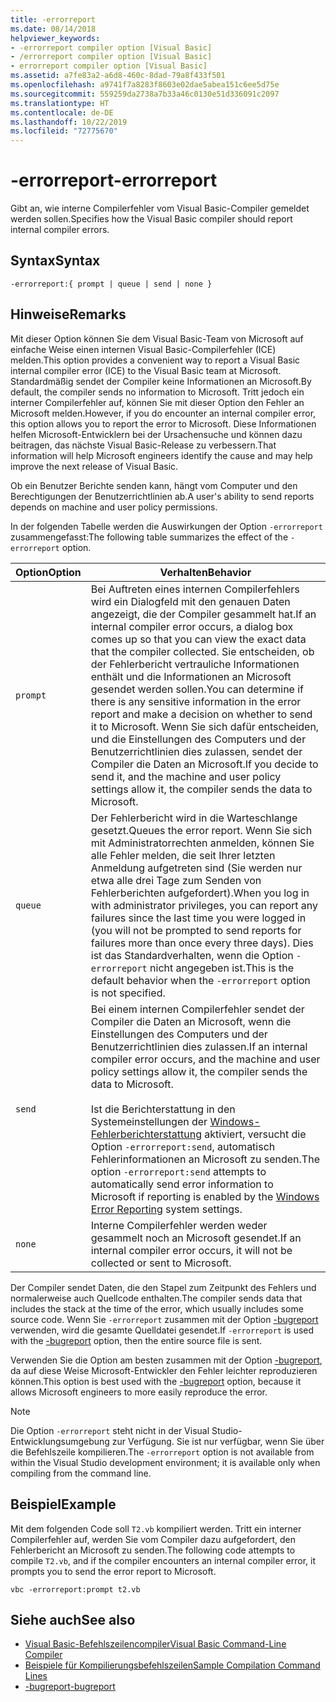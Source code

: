 ```yaml
---
title: -errorreport
ms.date: 08/14/2018
helpviewer_keywords:
- -errorreport compiler option [Visual Basic]
- /errorreport compiler option [Visual Basic]
- errorreport compiler option [Visual Basic]
ms.assetid: a7fe83a2-a6d8-460c-8dad-79a8f433f501
ms.openlocfilehash: a9741f7a8283f8603e02dae5abea151c6ee5d75e
ms.sourcegitcommit: 559259da2738a7b33a46c0130e51d336091c2097
ms.translationtype: HT
ms.contentlocale: de-DE
ms.lasthandoff: 10/22/2019
ms.locfileid: "72775670"
---
```

# <a name="-errorreport"></a><span data-ttu-id="0862e-102">-errorreport</span><span class="sxs-lookup"><span data-stu-id="0862e-102">-errorreport</span></span>

<span data-ttu-id="0862e-103">Gibt an, wie interne Compilerfehler vom Visual Basic-Compiler gemeldet werden sollen.</span><span class="sxs-lookup"><span data-stu-id="0862e-103">Specifies how the Visual Basic compiler should report internal compiler errors.</span></span>

## <a name="syntax"></a><span data-ttu-id="0862e-104">Syntax</span><span class="sxs-lookup"><span data-stu-id="0862e-104">Syntax</span></span>

```console
-errorreport:{ prompt | queue | send | none }
```

## <a name="remarks"></a><span data-ttu-id="0862e-105">Hinweise</span><span class="sxs-lookup"><span data-stu-id="0862e-105">Remarks</span></span>

<span data-ttu-id="0862e-106">Mit dieser Option können Sie dem Visual Basic-Team von Microsoft auf einfache Weise einen internen Visual Basic-Compilerfehler (ICE) melden.</span><span class="sxs-lookup"><span data-stu-id="0862e-106">This option provides a convenient way to report a Visual Basic internal compiler error (ICE) to the Visual Basic team at Microsoft.</span></span> <span data-ttu-id="0862e-107">Standardmäßig sendet der Compiler keine Informationen an Microsoft.</span><span class="sxs-lookup"><span data-stu-id="0862e-107">By default, the compiler sends no information to Microsoft.</span></span> <span data-ttu-id="0862e-108">Tritt jedoch ein interner Compilerfehler auf, können Sie mit dieser Option den Fehler an Microsoft melden.</span><span class="sxs-lookup"><span data-stu-id="0862e-108">However, if you do encounter an internal compiler error, this option allows you to report the error to Microsoft.</span></span> <span data-ttu-id="0862e-109">Diese Informationen helfen Microsoft-Entwicklern bei der Ursachensuche und können dazu beitragen, das nächste Visual Basic-Release zu verbessern.</span><span class="sxs-lookup"><span data-stu-id="0862e-109">That information will help Microsoft engineers identify the cause and may help improve the next release of Visual Basic.</span></span>

<span data-ttu-id="0862e-110">Ob ein Benutzer Berichte senden kann, hängt vom Computer und den Berechtigungen der Benutzerrichtlinien ab.</span><span class="sxs-lookup"><span data-stu-id="0862e-110">A user's ability to send reports depends on machine and user policy permissions.</span></span>

<span data-ttu-id="0862e-111">In der folgenden Tabelle werden die Auswirkungen der Option `-errorreport` zusammengefasst:</span><span class="sxs-lookup"><span data-stu-id="0862e-111">The following table summarizes the effect of the `-errorreport` option.</span></span>

|<span data-ttu-id="0862e-112">Option</span><span class="sxs-lookup"><span data-stu-id="0862e-112">Option</span></span>|<span data-ttu-id="0862e-113">Verhalten</span><span class="sxs-lookup"><span data-stu-id="0862e-113">Behavior</span></span>|
|---|---|
|`prompt`|<span data-ttu-id="0862e-114">Bei Auftreten eines internen Compilerfehlers wird ein Dialogfeld mit den genauen Daten angezeigt, die der Compiler gesammelt hat.</span><span class="sxs-lookup"><span data-stu-id="0862e-114">If an internal compiler error occurs, a dialog box comes up so that you can view the exact data that the compiler collected.</span></span> <span data-ttu-id="0862e-115">Sie entscheiden, ob der Fehlerbericht vertrauliche Informationen enthält und die Informationen an Microsoft gesendet werden sollen.</span><span class="sxs-lookup"><span data-stu-id="0862e-115">You can determine if there is any sensitive information in the error report and make a decision on whether to send it to Microsoft.</span></span> <span data-ttu-id="0862e-116">Wenn Sie sich dafür entscheiden, und die Einstellungen des Computers und der Benutzerrichtlinien dies zulassen, sendet der Compiler die Daten an Microsoft.</span><span class="sxs-lookup"><span data-stu-id="0862e-116">If you decide to send it, and the machine and user policy settings allow it, the compiler sends the data to Microsoft.</span></span>|
|`queue`|<span data-ttu-id="0862e-117">Der Fehlerbericht wird in die Warteschlange gesetzt.</span><span class="sxs-lookup"><span data-stu-id="0862e-117">Queues the error report.</span></span> <span data-ttu-id="0862e-118">Wenn Sie sich mit Administratorrechten anmelden, können Sie alle Fehler melden, die seit Ihrer letzten Anmeldung aufgetreten sind (Sie werden nur etwa alle drei Tage zum Senden von Fehlerberichten aufgefordert).</span><span class="sxs-lookup"><span data-stu-id="0862e-118">When you log in with administrator privileges, you can report any failures since the last time you were logged in (you will not be prompted to send reports for failures more than once every three days).</span></span> <span data-ttu-id="0862e-119">Dies ist das Standardverhalten, wenn die Option `-errorreport` nicht angegeben ist.</span><span class="sxs-lookup"><span data-stu-id="0862e-119">This is the default behavior when the `-errorreport` option is not specified.</span></span>|
|`send`|<span data-ttu-id="0862e-120">Bei einem internen Compilerfehler sendet der Compiler die Daten an Microsoft, wenn die Einstellungen des Computers und der Benutzerrichtlinien dies zulassen.</span><span class="sxs-lookup"><span data-stu-id="0862e-120">If an internal compiler error occurs, and the machine and user policy settings allow it, the compiler sends the data to Microsoft.</span></span><br /><br /> <span data-ttu-id="0862e-121">Ist die Berichterstattung in den Systemeinstellungen der [Windows-Fehlerberichterstattung](/windows/desktop/wer/windows-error-reporting) aktiviert, versucht die Option `-errorreport:send`, automatisch Fehlerinformationen an Microsoft zu senden.</span><span class="sxs-lookup"><span data-stu-id="0862e-121">The option `-errorreport:send` attempts to automatically send error information to Microsoft if reporting is enabled by the [Windows Error Reporting](/windows/desktop/wer/windows-error-reporting) system settings.</span></span> |
|`none`|<span data-ttu-id="0862e-122">Interne Compilerfehler werden weder gesammelt noch an Microsoft gesendet.</span><span class="sxs-lookup"><span data-stu-id="0862e-122">If an internal compiler error occurs, it will not be collected or sent to Microsoft.</span></span>|

<span data-ttu-id="0862e-123">Der Compiler sendet Daten, die den Stapel zum Zeitpunkt des Fehlers und normalerweise auch Quellcode enthalten.</span><span class="sxs-lookup"><span data-stu-id="0862e-123">The compiler sends data that includes the stack at the time of the error, which usually includes some source code.</span></span> <span data-ttu-id="0862e-124">Wenn Sie `-errorreport` zusammen mit der Option [-bugreport](../../../visual-basic/reference/command-line-compiler/bugreport.md) verwenden, wird die gesamte Quelldatei gesendet.</span><span class="sxs-lookup"><span data-stu-id="0862e-124">If `-errorreport` is used with the [-bugreport](../../../visual-basic/reference/command-line-compiler/bugreport.md) option, then the entire source file is sent.</span></span>

<span data-ttu-id="0862e-125">Verwenden Sie die Option am besten zusammen mit der Option [-bugreport](../../../visual-basic/reference/command-line-compiler/bugreport.md), da auf diese Weise Microsoft-Entwickler den Fehler leichter reproduzieren können.</span><span class="sxs-lookup"><span data-stu-id="0862e-125">This option is best used with the [-bugreport](../../../visual-basic/reference/command-line-compiler/bugreport.md) option, because it allows Microsoft engineers to more easily reproduce the error.</span></span>

> [!NOTE]
> <span data-ttu-id="0862e-126">Die Option `-errorreport` steht nicht in der Visual Studio-Entwicklungsumgebung zur Verfügung. Sie ist nur verfügbar, wenn Sie über die Befehlszeile kompilieren.</span><span class="sxs-lookup"><span data-stu-id="0862e-126">The `-errorreport` option is not available from within the Visual Studio development environment; it is available only when compiling from the command line.</span></span>

## <a name="example"></a><span data-ttu-id="0862e-127">Beispiel</span><span class="sxs-lookup"><span data-stu-id="0862e-127">Example</span></span>

<span data-ttu-id="0862e-128">Mit dem folgenden Code soll `T2.vb` kompiliert werden. Tritt ein interner Compilerfehler auf, werden Sie vom Compiler dazu aufgefordert, den Fehlerbericht an Microsoft zu senden.</span><span class="sxs-lookup"><span data-stu-id="0862e-128">The following code attempts to compile `T2.vb`, and if the compiler encounters an internal compiler error, it prompts you to send the error report to Microsoft.</span></span>

```console
vbc -errorreport:prompt t2.vb
```

## <a name="see-also"></a><span data-ttu-id="0862e-129">Siehe auch</span><span class="sxs-lookup"><span data-stu-id="0862e-129">See also</span></span>

- [<span data-ttu-id="0862e-130">Visual Basic-Befehlszeilencompiler</span><span class="sxs-lookup"><span data-stu-id="0862e-130">Visual Basic Command-Line Compiler</span></span>](../../../visual-basic/reference/command-line-compiler/index.md)
- [<span data-ttu-id="0862e-131">Beispiele für Kompilierungsbefehlszeilen</span><span class="sxs-lookup"><span data-stu-id="0862e-131">Sample Compilation Command Lines</span></span>](../../../visual-basic/reference/command-line-compiler/sample-compilation-command-lines.md)
- [<span data-ttu-id="0862e-132">-bugreport</span><span class="sxs-lookup"><span data-stu-id="0862e-132">-bugreport</span></span>](../../../visual-basic/reference/command-line-compiler/bugreport.md)
